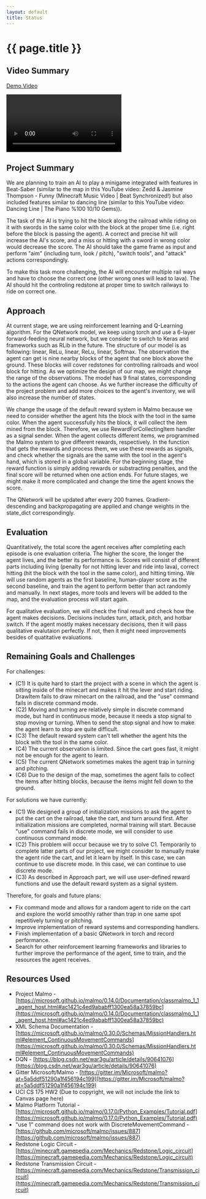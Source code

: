 ```yaml
---
layout: default
title: Status
---
```

# {{ page.title }}

## Video Summary

[Demo Video](https://www.ics.uci.edu/~tongjiew/cs175/status_report_vid.mp4)

<video controls>
    <source src="https://www.ics.uci.edu/~tongjiew/cs175/status_report_vid.mp4"
            type="video/mp4">

    Sorry, your browser doesn't support embedded videos.
</video>

## Project Summary

We are planning to train an AI to play a minigame integrated with features in Beat-Saber (similar to the map in this YouTube video: Zedd & Jasmine Thompson - Funny (Minecraft Music Video \| Beat Synchronized!) but also included features similar to dancing line (similar to this YouTube video: Dancing Line \| The Piano %100 10/10 Gems)).

The task of the AI is trying to hit the block along the railroad while riding on it with swords in the same color with the block at the proper time (i.e. right before the block is passing the agent). A correct and precise hit will increase the AI's score, and a miss or hitting with a sword in wrong color would decrease the score. The AI should take the game frame as input and perform "aim" (including turn, look / pitch), "switch tools", and "attack" actions correspondingly.

To make this task more challenging, the AI will encounter multiple rail ways and have to choose the correct one (other wrong ones will lead to lava). The AI should hit the controling redstone at proper time to switch railways to ride on correct one.

## Approach

At current stage, we are using reinforcement learning and Q-Learning algorithm. For the QNetwork model, we keep using torch and use a 6-layer forward-feeding neural network, but we consider to switch to Keras and frameworks such as RLib in the future. The structure of our model is as following: linear, ReLu, linear, ReLu, linear, Softmax. The observation the agent can get is nine nearby blocks of the agent that one block above the ground. These blocks will cover redstones for controlling railroads and wool block for hitting. As we optimize the design of our map, we might change the range of the observations. The model has 9 final states, corresponding to the actions the agent can choose. As we further increase the difficulty of the project problem and add more choices to the agent's inventory, we will also increase the number of states.

We change the usage of the default reward system in Malmo because we need to consider whether the agent hits the block with the tool in the same color. When the agent successfully hits the block, it will collect the item mined from the block. Therefore, we use RewardForCollectingItem handler as a signal sender. When the agent collects different items, we programmed the Malmo system to give different rewards, respectively. In the function that gets the rewards and process them, we use these rewards as signals, and check whether the signals are the same with the tool in the agent's hand, which is stored in a global variable. For the beginning stage, the reward function is simply adding rewards or substracting penalties, and the final score will be returned when one action ends. For future stages, we might make it more complicated and change the time the agent knows the score.

The QNetwork will be updated after every 200 frames. Gradient-descending and backpropagating are applied and change weights in the state_dict correspondingly.

## Evaluation

Quantitatively, the total score the agent receives after completing each episode is one evaluation criteria. The higher the score, the longer the agent lives, and the better its performance is. Scores will consist of different parts including living (penalty for not hitting lever and ride into lava), correct hitting (hit the block with the tool in the same color), and hitting timing. We will use random agents as the first baseline, human-player score as the second baseline, and train the agent to perform better than act randomly and manually. In next stages, more tools and levers will be added to the map, and the evaluation process will start again.

For qualitative evaluation, we will check the final result and check how the agent makes decisions. Decisions includes turn, attack, pitch, and hotbar switch. If the agent mostly makes necessary decisions, then it will pass qualitative evalutaion perfectly. If not, then it might need improvements besides of quatitative evaluations. 

## Remaining Goals and Challenges

For challenges:

- (C1) It is quite hard to start the project with a scene in which the agent is sitting inside of the minecart and makes it hit the lever and start riding. DrawItem fails to draw minecart on the railroad, and the "use" command fails in discrete command mode.
- (C2) Moving and turning are relatively simple in discrete command mode, but hard in continuous mode, because it needs a stop signal to stop moving or turning. When to send the stop signal and how to make the agent learn to stop are quite difficult.
- (C3) The default reward system can't tell whether the agent hits the block with the tool in the same color.
- (C4) The current observation is limited. Since the cart goes fast, it might not be enough for the agent to learn.
- (C5) The current QNetwork sometimes makes the agent trap in turning and pitching.
- (C6) Due to the design of the map, sometimes the agent fails to collect the items after hitting blocks, because the items might fell down to the ground.

For solutions we have currently:

- (C1) We designed a group of initialization missions to ask the agent to put the cart on the railroad, take the cart, and turn around first. After initialization missions are completed, normal training will start. Because "use" command fails in discrete mode, we will consider to use continuous command mode.
- (C2) This problem will occur because we try to solve C1. Temporarily to complete latter parts of our project, we might consider to manually make the agent ride the cart, and let it learn by itself. In this case, we can continue to use discrete mode. In this case, we can continue to use discrete mode.
- (C3) As described in Approach part, we will use user-defined reward functions and use the default reward system as a signal system.

Therefore, for goals and future plans:

- Fix command mode and allows for a random agent to ride on the cart and explore the world smoothly rather than trap in one same spot repetitively turning or pitching.
- Improve implementation of reward systems and corresponding handlers.
- Finish implementation of a basic QNetwork in torch and record performance.
- Search for other reinforcement learning frameworks and libraries to further improve the performance of the agent, time to train, and the resources the agent receives.

## Resources Used

- Project Malmo - [https://microsoft.github.io/malmo/0.14.0/Documentation/classmalmo_1_1_agent_host.html#ac1421c4ed9ababff1300ea58a37859bc](https://microsoft.github.io/malmo/0.14.0/Documentation/classmalmo_1_1_agent_host.html#ac1421c4ed9ababff1300ea58a37859bc)
- XML Schema Documentation - [https://microsoft.github.io/malmo/0.30.0/Schemas/MissionHandlers.html#element_ContinuousMovementCommands](https://microsoft.github.io/malmo/0.30.0/Schemas/MissionHandlers.html#element_ContinuousMovementCommands)
- DQN - [https://blog.csdn.net/war3gu/article/details/90641076](https://blog.csdn.net/war3gu/article/details/90641076)
- Gitter Microsoft/Malmo - [https://gitter.im/Microsoft/malmo?at=5a5ddf51290a1f456194c199](https://gitter.im/Microsoft/malmo?at=5a5ddf51290a1f456194c199)
- UCI CS 175 HW2 (Due to copyright, we will not include the link to Canvas page here)
- Malmo Platform Tutorial - [https://microsoft.github.io/malmo/0.17.0/Python_Examples/Tutorial.pdf](https://microsoft.github.io/malmo/0.17.0/Python_Examples/Tutorial.pdf)
- "use 1" command does not work with DiscreteMovementCommand - [https://github.com/microsoft/malmo/issues/887](https://github.com/microsoft/malmo/issues/887)
- Redstone Logic Circuit - [https://minecraft.gamepedia.com/Mechanics/Redstone/Logic_circuit](https://minecraft.gamepedia.com/Mechanics/Redstone/Logic_circuit)
- Redstone Transmission Circuit - [https://minecraft.gamepedia.com/Mechanics/Redstone/Transmission_circuit](https://minecraft.gamepedia.com/Mechanics/Redstone/Transmission_circuit)
